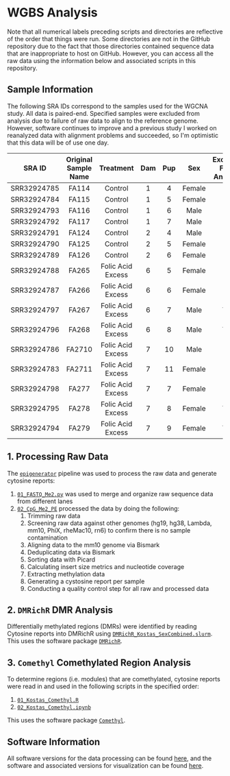 # WGBS Analysis

Note that all numerical labels preceding scripts and directories are reflective of the order that things were run. Some directories are not in the GitHub repository due to the fact that those directories contained sequence data that are inappropriate to host on GitHub. However, you can access all the raw data using the information below and associated scripts in this repository.

## Sample Information

The following SRA IDs correspond to the samples used for the WGCNA study. All data is paired-end. Specified samples were excluded from analysis due to failure of raw data to align to the reference genome. However, software continues to improve and a previous study I worked on reanalyzed data with alignment problems and succeeded, so I'm optimistic that this data will be of use one day.

| SRA ID     | Original Sample Name |        Treatment        | Dam | Pup |   Sex   | Excluded From Analysis |
|:----------:|:--------------------:|:-----------------------:|:---:|:---:|:-------:|:----------------------:|
| SRR32924785 |        FA114        |         Control         |  1  |  4  | Female  |           -            |
| SRR32924784 |        FA115        |         Control         |  1  |  5  | Female  |           -            |
| SRR32924793 |        FA116        |         Control         |  1  |  6  | Male    |           -            |
| SRR32924792 |        FA117        |         Control         |  1  |  7  | Male    |           -            |
| SRR32924791 |        FA124        |         Control         |  2  |  4  | Male    |           -            |
| SRR32924790 |        FA125        |         Control         |  2  |  5  | Female  |           -            |
| SRR32924789 |        FA126        |         Control         |  2  |  6  | Female  |           -            |
| SRR32924788 |        FA265        |    Folic Acid Excess    |  6  |  5  | Female  |           -            |
| SRR32924787 |        FA266        |    Folic Acid Excess    |  6  |  6  | Female  |           -            |
| SRR32924797 |        FA267        |    Folic Acid Excess    |  6  |  7  | Male    |          Yes           |
| SRR32924796 |        FA268        |    Folic Acid Excess    |  6  |  8  | Male    |          Yes           |
| SRR32924786 |       FA2710        |    Folic Acid Excess    |  7  | 10  | Male    |           -            |
| SRR32924783 |       FA2711        |    Folic Acid Excess    |  7  | 11  | Female  |           -            |
| SRR32924798 |        FA277        |    Folic Acid Excess    |  7  |  7  | Female  |           -            |
| SRR32924795 |        FA278        |    Folic Acid Excess    |  7  |  8  | Female  |          Yes           |
| SRR32924794 |        FA279        |    Folic Acid Excess    |  7  |  9  | Female  |          Yes           |

## 1. Processing Raw Data

The [`epigenerator`](https://github.com/vhaghani26/epigenerator) pipeline was used to process the raw data and generate cytosine reports:

1. [`01_FASTQ_Me2.py`](https://github.com/vhaghani26/Mouse_FAE_RNAseq_WGBS/blob/main/wgbs/01_FASTQ_Me2.py) was used to merge and organize raw sequence data from different lanes
2. [`02_CpG_Me2_PE`](https://github.com/vhaghani26/Mouse_FAE_RNAseq_WGBS/blob/main/wgbs/02_CpG_Me2_PE) processed the data by doing the following:
	1. Trimming raw data
	2. Screening raw data against other genomes (hg19, hg38, Lambda, mm10, PhiX, rheMac10, rn6) to confirm there is no sample contamination
	3. Aligning data to the mm10 genome via Bismark
	4. Deduplicating data via Bismark
	5. Sorting data with Picard
	6. Calculating insert size metrics and nucleotide coverage
	7. Extracting methylation data
	8. Generating a cystosine report per sample
	9. Conducting a quality control step for all raw and processed data
	
## 2. `DMRichR` DMR Analysis

Differentially methylated regions (DMRs) were identified by reading Cytosine reports into DMRichR using [`DMRichR_Kostas_SexCombined.slurm`](https://github.com/vhaghani26/Mouse_FAE_RNAseq_WGBS/blob/main/wgbs/00_slurm/DMRichR_Kostas_SexCombined.slurm). This uses the software package [`DMRichR`](https://github.com/ben-laufer/DMRichR).

## 3. `Comethyl` Comethylated Region Analysis

To determine regions (i.e. modules) that are comethylated, cytosine reports were read in and used in the following scripts in the specified order:

1. [`01_Kostas_Comethyl.R`](https://github.com/vhaghani26/Mouse_FAE_RNAseq_WGBS/blob/main/wgbs/Comethyl_Results/01_Kostas_Comethyl.R)
2. [`02_Kostas_Comethyl.ipynb`](https://github.com/vhaghani26/Mouse_FAE_RNAseq_WGBS/blob/main/wgbs/Comethyl_Results/02_Kostas_Comethyl.ipynb)

This uses the software package [`Comethyl`](https://github.com/cemordaunt/comethyl).

## Software Information

All software versions for the data processing can be found [here](https://github.com/vhaghani26/Mouse_FAE_RNAseq_WGBS/blob/main/WGBS_conda_environment.yml), and the software and associated versions for visualization can be found [here](https://github.com/vhaghani26/Mouse_FAE_RNAseq_WGBS/blob/main/visualization_conda_environment.yml). 
